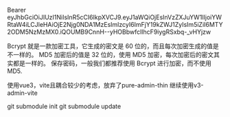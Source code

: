 
Bearer eyJhbGciOiJIUzI1NiIsInR5cCI6IkpXVCJ9.eyJ1aWQiOjEsInVzZXJuYW1lIjoiYWRtaW4iLCJleHAiOjE2Njg0NDA1MzEsImlzcyI6ImFjY19kZWJ1ZyIsIm5iZiI6MTY2ODM5NzMzMX0.iQOUMB9CnnH--yHOBbwfclIhcF9iygRSxbq-_vHYjzw



Bcrypt 就是一款加密工具，它生成的密文是 60 位的，而且每次加密生成的值是不一样的。 MD5 加密后的值是 32 位的，使用 MD5 加密，每次加密后的密文其实都是一样的。 保存密码，一般我们都推荐使用 Bcrypt 进行加密，而不使用 MD5.


使用vue3，vite且耦合较少的考虑，放弃了pure-admin-thin
继续使用v3-admin-vite


git submodule init
git submodule update
